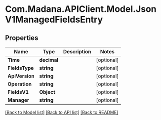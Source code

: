 
# Com.Madana.APIClient.Model.JsonV1ManagedFieldsEntry

## Properties

Name | Type | Description | Notes
------------ | ------------- | ------------- | -------------
**Time** | **decimal** |  | [optional] 
**FieldsType** | **string** |  | [optional] 
**ApiVersion** | **string** |  | [optional] 
**Operation** | **string** |  | [optional] 
**FieldsV1** | **Object** |  | [optional] 
**Manager** | **string** |  | [optional] 

[[Back to Model list]](../README.md#documentation-for-models)
[[Back to API list]](../README.md#documentation-for-api-endpoints)
[[Back to README]](../README.md)

